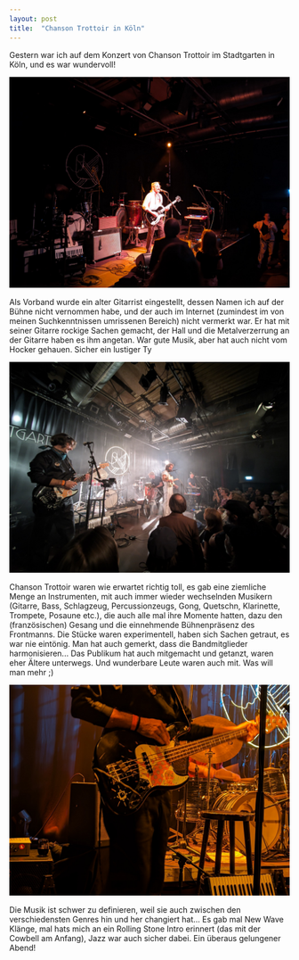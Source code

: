 ```yaml
---
layout: post
title:  "Chanson Trottoir in Köln"
---
```


Gestern war ich auf dem Konzert von Chanson Trottoir im Stadtgarten in Köln, und es war wundervoll!

![Vorband](/images/2024-10-05-chanson-trottoir/vorband.jpg)

Als Vorband wurde ein alter Gitarrist eingestellt, dessen Namen ich auf der Bühne nicht vernommen habe, und der auch im Internet (zumindest im von meinen Suchkenntnissen umrissenen Bereich) nicht vermerkt war. Er hat mit seiner Gitarre rockige Sachen gemacht, der Hall und die Metalverzerrung an der Gitarre haben es ihm angetan. War gute Musik, aber hat auch nicht vom Hocker gehauen. Sicher ein lustiger Ty

![Chanson Trottoir](/images/2024-10-05-chanson-trottoir/chanson-trottoir.jpg)

Chanson Trottoir waren wie erwartet richtig toll, es gab eine ziemliche Menge an Instrumenten, mit auch immer wieder wechselnden Musikern (Gitarre, Bass, Schlagzeug, Percussionzeugs, Gong, Quetschn, Klarinette, Trompete, Posaune etc.), die auch alle mal ihre Momente hatten, dazu den (französischen) Gesang und die einnehmende Bühnenpräsenz des Frontmanns. Die Stücke waren experimentell, haben sich Sachen getraut, es war nie eintönig. Man hat auch gemerkt, dass die Bandmitglieder harmonisieren... Das Publikum hat auch mitgemacht und getanzt, waren eher Ältere unterwegs. Und wunderbare Leute waren auch mit. Was will man mehr ;)

![Gitarre](/images/2024-10-05-chanson-trottoir/gitarre.jpg)

Die Musik ist schwer zu definieren, weil sie auch zwischen den verschiedensten Genres hin und her changiert hat... Es gab mal New Wave Klänge, mal hats mich an ein Rolling Stone Intro erinnert (das mit der Cowbell am Anfang), Jazz war auch sicher dabei. Ein überaus gelungener Abend!
